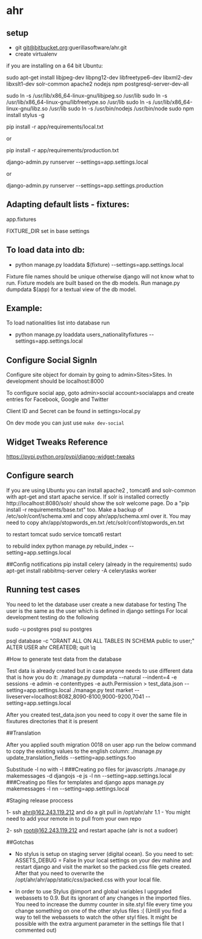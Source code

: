 # ahr
## setup

 - git git@bitbucket.org:guerillasoftware/ahr.git
 - create virtualenv

 if you are installing on a 64 bit Ubuntu:

 sudo apt-get install libjpeg-dev libpng12-dev libfreetype6-dev libxml2-dev libxslt1-dev solr-common apache2 nodejs npm postgresql-server-dev-all

 sudo ln -s /usr/lib/x86_64-linux-gnu/libjpeg.so /usr/lib
 sudo ln -s /usr/lib/x86_64-linux-gnu/libfreetype.so /usr/lib
 sudo ln -s /usr/lib/x86_64-linux-gnu/libz.so /usr/lib
 sudo ln -s /usr/bin/nodejs /usr/bin/node
 sudo npm install stylus -g


pip install -r app/requirements/local.txt

 or

pip install -r app/requirements/production.txt

django-admin.py runserver --settings=app.settings.local

 or

django-admin.py runserver --settings=app.settings.production

## Adapting default lists - fixtures:

 app.fixtures

 FIXTURE_DIR set in base settings

## To load data into db:

  - python manage.py loaddata $(fixture) --settings=app.settings.local

 Fixture file names should be unique otherwise django will not know what to run.
 Fixture models are built based on the db models.
 Run manage.py dumpdata $(app) for a textual view of the db model.

## Example:

 To load nationalities list into database run

 - python manage.py loaddata users_nationalityfixtures --settings=app.settings.local


## Configure Social SignIn
 Configure site object for domain by going to admin>Sites>Sites. In development should be localhost:8000

 To configure social app, goto admin>social account>socialapps and create entries for Facebook, Google and Twitter

 Client ID and Secret can be found in settings>local.py

 On dev mode you can just use `make dev-social`

## Widget Tweaks Reference
 https://pypi.python.org/pypi/django-widget-tweaks



## Configure search

 If you are using Ubuntu you can install apache2 , tomcat6 and solr-common with apt-get and start apache service.
 If solr is installed correctly http://localhost:8080/solr/ should show the solr welcome page.
 Do a "pip install -r requirements/base.txt" too.
 Make a backup of /etc/solr/conf/schema.xml and copy ahr/app/schema.xml over it.
 You may need to copy ahr/app/stopwords_en.txt /etc/solr/conf/stopwords_en.txt

 to restart tomcat
 sudo service tomcat6 restart

 to rebuild index
 python manage.py rebuild_index --setting=app.settings.local


##Config notifications
 pip install celery (already in the requirements)
 sudo apt-get install rabbitmq-server
 celery -A celerytasks worker

## Running test cases
 You need to let the database user create a new database for testing
 The user is the same as the user which is defined in django settings
 For local development testing do the following

 sudo -u postgres psql
 su postgres

 psql database -c "GRANT ALL ON ALL TABLES IN SCHEMA public to user;"
 ALTER USER ahr CREATEDB;
 quit
 \q

#How to generate test data from the database

 Test data is already created but in case anyone needs to use different data that is how you do it:
  ./manage.py dumpdata --natural --indent=4 -e sessions -e admin -e contenttypes -e auth.Permission > test_data.json --setting=app.settings.local
  ./manage.py test market --liveserver=localhost:8082,8090-8100,9000-9200,7041 --setting=app.settings.local

After you created test_data.json you need to copy it over the same file in fixutures directories that it is present

##Translation

After you applied south migration 0018 on user app run the below command to copy the existing values to the english column:
./manage.py  update_translation_fields --setting=app.settings.foo

Substitude -l no with -l <your language code>
###Creating po files for javascripts
./manage.py makemessages -d djangojs -e js -l nn --setting=app.settings.local
###Creating po files for templates and django apps
manage.py makemessages -l nn --setting=app.settings.local


#Staging release proccess

1- ssh ahr@162.243.119.212 and do a git pull in  /opt/ahr/ahr
 1.1 - You might need to add your remote in to pull from your own repo

2- ssh root@162.243.119.212 and restart apache (ahr is not a sudoer)

##Gotchas

 - No stylus is setup on staging server (digital ocean). So you need to set:
  ASSETS_DEBUG = False
 In your local settings on your dev mahine and restart django and visit the market so the packed.css file gets created. After that you need
 to overwrite the /opt/ahr/ahr/app/static/css/packed.css with your local file.

 - In order to use Stylus @import and global variables I upgraded webassets to 0.9. But its ignorant of any changes in the imported
 files. You need to increase the dummy counter in site.styl file every time you change something on one of the other stylus files :(
 (Untill you find a way to tell the webassets to watch the other styl files.
 It might be possible with the extra argument parameter in the settings file that I commented out)

